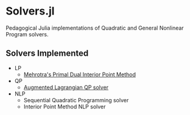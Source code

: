 # Solvers.jl
Pedagogical Julia implementations of Quadratic and General Nonlinear Program solvers.

## Solvers Implemented
* LP
    * [Mehrotra's Primal Dual Interior Point Method](src/lp/mehrotra.jl)
* QP
    * [Augmented Lagrangian QP solver](src/qp/augmented_lagrangian.jl)
* NLP
    * Sequential Quadratic Programming solver
    * Interior Point Method NLP solver